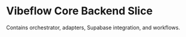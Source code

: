# Vibeflow Core Backend Slice
Contains orchestrator, adapters, Supabase integration, and workflows.
